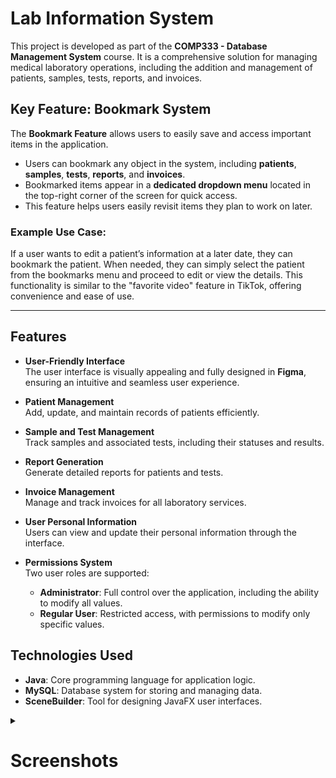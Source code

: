 # Lab Information System

This project is developed as part of the **COMP333 - Database Management System** course. It is a comprehensive solution for managing medical laboratory operations, including the addition and management of patients, samples, tests, reports, and invoices.

## Key Feature: Bookmark System  

The **Bookmark Feature** allows users to easily save and access important items in the application.  

- Users can bookmark any object in the system, including **patients**, **samples**, **tests**, **reports**, and **invoices**.  
- Bookmarked items appear in a **dedicated dropdown menu** located in the top-right corner of the screen for quick access.  
- This feature helps users easily revisit items they plan to work on later.  

### Example Use Case:
If a user wants to edit a patient’s information at a later date, they can bookmark the patient. When needed, they can simply select the patient from the bookmarks menu and proceed to edit or view the details. This functionality is similar to the "favorite video" feature in TikTok, offering convenience and ease of use.  

---

## Features

- **User-Friendly Interface**  
  The user interface is visually appealing and fully designed in **Figma**, ensuring an intuitive and seamless user experience.  

- **Patient Management**  
  Add, update, and maintain records of patients efficiently.  

- **Sample and Test Management**  
  Track samples and associated tests, including their statuses and results.  

- **Report Generation**  
  Generate detailed reports for patients and tests.  

- **Invoice Management**  
  Manage and track invoices for all laboratory services.

- **User Personal Information**  
  Users can view and update their personal information through the interface.

- **Permissions System**  
  Two user roles are supported:
  - **Administrator**: Full control over the application, including the ability to modify all values.
  - **Regular User**: Restricted access, with permissions to modify only specific values.

## Technologies Used

- **Java**: Core programming language for application logic.  
- **MySQL**: Database system for storing and managing data.  
- **SceneBuilder**: Tool for designing JavaFX user interfaces.

<details>
  <summary><h1>Screenshots</h1></summary>
  
1. Dashboard Screen
![Dashboard Screen](screenshots/Dashboard.png)
2. Patients
![Patients Screen](screenshots/Patients.png)
3. Patient Editor (Insert and Update)
![Patients Editor](screenshots/PatientEditor.png)
4. Patient Viewer
![Patient Viewer](screenshots/PatientViewer.png)
5. Sample Viewer
![Sample Viewer](screenshots/SampleViewer.png)
6. Test Viewer
![Test Viewer](screenshots/TestViewer.png)
7. Report Viewer
![Report Viewer](screenshots/ReportViewer.png)
9. Personal Info
![Personal Info](screenshots/personal_info.png)
    
## Installation and Setup

1. Clone this repository to your local machine.  
   ```bash
   git clone https://github.com/xdabdoub/Lab-Information-System
   ```
2. Add the charm-glisten-6.1.0 library to your project.
3. Launch the MySQL server on port 3306.
4. You're good to go now!
